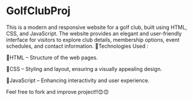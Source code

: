 # GolfClubProj
This is a modern and responsive website for a golf club, built using HTML, CSS, and JavaScript. The website provides an elegant and user-friendly interface for visitors to explore club details, membership options, event schedules, and contact information.
📌Technologies Used : 

🎈HTML – Structure of the web pages.

🎈CSS – Styling and layout, ensuring a visually appealing design.

🎈JavaScript – Enhancing interactivity and user experience.

Feel free to fork and improve project!!😊😊
